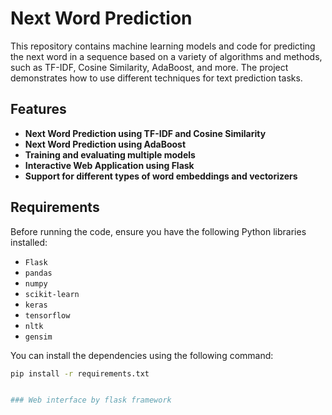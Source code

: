# Next Word Prediction

This repository contains machine learning models and code for predicting the next word in a sequence based on a variety of algorithms and methods, such as TF-IDF, Cosine Similarity, AdaBoost, and more. The project demonstrates how to use different techniques for text prediction tasks.

## Features

- **Next Word Prediction using TF-IDF and Cosine Similarity**
- **Next Word Prediction using AdaBoost**
- **Training and evaluating multiple models**
- **Interactive Web Application using Flask**
- **Support for different types of word embeddings and vectorizers**

## Requirements

Before running the code, ensure you have the following Python libraries installed:

- `Flask`
- `pandas`
- `numpy`
- `scikit-learn`
- `keras`
- `tensorflow`
- `nltk`
- `gensim`

You can install the dependencies using the following command:

```bash
pip install -r requirements.txt


### Web interface by flask framework
